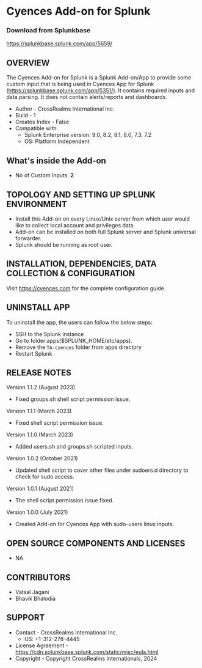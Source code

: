 # Cyences Add-on for Splunk

### Download from Splunkbase
https://splunkbase.splunk.com/app/5659/


OVERVIEW
--------
The Cyences Add-on for Splunk is a Splunk Add-on/App to provide some custom input that is being used in Cyences App for Splunk (https://splunkbase.splunk.com/app/5351/). It contains required inputs and data parsing. It does not contain alerts/reports and dashboards.

* Author - CrossRealms International Inc.
* Build - 1
* Creates Index - False
* Compatible with:
   * Splunk Enterprise version: 9.0, 8.2, 8.1, 8.0, 7.3, 7.2
   * OS: Platform Independent


## What's inside the Add-on

* No of Custom Inputs: **2**



TOPOLOGY AND SETTING UP SPLUNK ENVIRONMENT
------------------------------------------
* Install this Add-on on every Linux/Unix server from which user would like to collect local account and privileges data.
* Add-on can be installed on both full Splunk server and Splunk universal forwarder.
* Splunk should be running as root user.


INSTALLATION, DEPENDENCIES, DATA COLLECTION & CONFIGURATION
------------------------------------------------------------
Visit https://cyences.com for the complete configuration guide.


UNINSTALL APP
-------------
To uninstall the app, the users can follow the below steps:
* SSH to the Splunk instance
* Go to folder apps($SPLUNK_HOME/etc/apps).
* Remove the `TA-cyences` folder from apps directory
* Restart Splunk


RELEASE NOTES
-------------
Version 1.1.2 (August 2023)
* Fixed groups.sh shell script permission issue.

Version 1.1.1 (March 2023)
* Fixed shell script permission issue.

Version 1.1.0 (March 2023)
* Added users.sh and groups.sh scripted inputs.

Version 1.0.2 (October 2021)
* Updated shell script to cover other files under sudoers.d directory to check for sudo access.

Version 1.0.1 (August 2021)
* The shell script permission issue fixed.

Version 1.0.0 (July 2021)
* Created Add-on for Cyences App with sudo-users linux inputs.


OPEN SOURCE COMPONENTS AND LICENSES
------------------------------
* NA


CONTRIBUTORS
------------
* Vatsal Jagani
* Bhavik Bhalodia


SUPPORT
-------
* Contact - CrossRealms International Inc.
  * US: +1-312-278-4445
* License Agreement - https://cdn.splunkbase.splunk.com/static/misc/eula.html
* Copyright - Copyright CrossRealms Internationals, 2024
